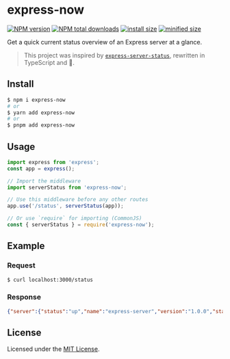 # express-now

[![NPM version](https://img.shields.io/npm/v/express-now.svg)](https://www.npmjs.com/package/express-now)
[![NPM total downloads](https://img.shields.io/npm/dt/express-now)](https://npmjs.org/package/express-now)
[![install size](https://packagephobia.com/badge?p=express-now)](https://packagephobia.com/result?p=express-now)
[![minified size](https://img.shields.io/bundlephobia/min/express-now)](https://bundlephobia.com/package/express-now)

Get a quick current status overview of an Express server at a glance.

> This project was inspired by [`express-server-status`](https://github.com/OpenCollective/express-server-status), rewritten in TypeScript and 💙.

## Install

```sh
$ npm i express-now
# or
$ yarn add express-now
# or
$ pnpm add express-now
```

## Usage

```js
import express from 'express';
const app = express();

// Import the middleware
import serverStatus from 'express-now';

// Use this middleware before any other routes
app.use('/status', serverStatus(app));
```

```js
// Or use `require` for importing (CommonJS)
const { serverStatus } = require('express-now');
```

## Example

### Request

```sh
$ curl localhost:3000/status
```

### Response

```json
{"server":{"status":"up","name":"express-server","version":"1.0.0","started_at":"2023-03-14T00:35:08.334Z","uptime":299,"uptime_human":"5 minutes ago","env":"development","requests":{"total":250,"last_minute":77,"last_5mn_avg":237,"last_15mn_avg":4}},"node":{"version":"v18.14.0","memoryUsage":{"value":45,"unit":"MiB"},"uptime":301.320525357},"system":{"loadavg":[4.80859375,8.017578125,6.0859375],"freeMemory":{"value":377,"unit":"MiB"},"hostname":"Phurit-MBP","os":"darwin"}}
```

## License

Licensed under the [MIT License](LICENSE).
